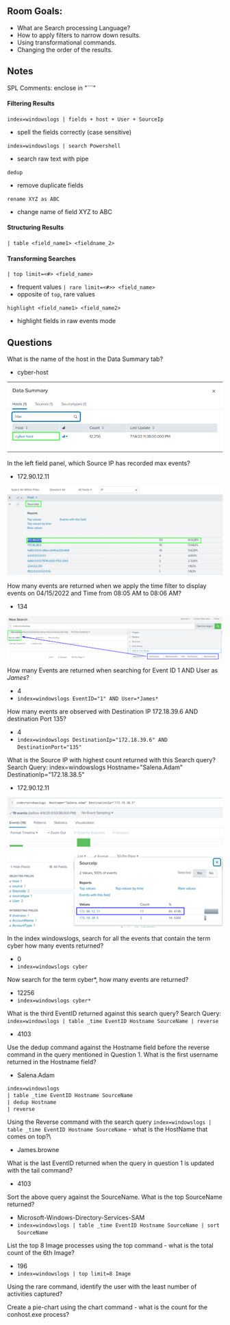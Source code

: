 ## Room Goals:
- What are Search processing Language?
- How to apply filters to narrow down results.
- Using transformational commands.
- Changing the order of the results.

## Notes

SPL Comments: enclose in "```"

#### Filtering Results
`index=windowslogs | fields + host + User + SourceIp`
- spell the fields correctly (case sensitive)

`index=windowslogs | search Powershell`
- search raw text with pipe

`dedup`
- remove duplicate fields

`rename XYZ as ABC`
- change name of field XYZ to ABC

#### Structuring Results
`| table <field_name1> <fieldname_2>`

#### Transforming Searches
`| top limit=<#> <field_name>`
- frequent values
`| rare limit=<#>> <field_name>`
- opposite of `top`, rare values

`highlight <field_name1> <field_name2>`
- highlight fields in raw events mode


## Questions
What is the name of the host in the Data Summary tab?
- cyber-host

![alt text](images/image.png)

In the left field panel, which Source IP has recorded max events?
- 172.90.12.11

![alt text](images/image-1.png)


How many events are returned when we apply the time filter to display events on 04/15/2022 and Time from 08:05 AM to 08:06 AM?
- 134

![alt text](images/image-2.png)

How many Events are returned when searching for Event ID 1 AND User as *James*?
- 4
- `index=windowslogs EventID="1" AND User=*James*`

How many events are observed with Destination IP 172.18.39.6 AND destination Port 135?
- 4 
- `index=windowslogs DestinationIp="172.18.39.6" AND DestinationPort="135"`

What is the Source IP with highest count returned with this Search query?
Search Query: index=windowslogs  Hostname="Salena.Adam" DestinationIp="172.18.38.5"
- 172.90.12.11

![alt text](images/image-3.png)

In the index windowslogs, search for all the events that contain the term cyber how many events returned?
- 0 
- `index=windowslogs cyber`

Now search for the term cyber*, how many events are returned?
- 12256
- `index=windowslogs cyber*`

What is the third EventID returned against this search query?
Search Query: `index=windowslogs | table _time EventID Hostname SourceName | reverse`
- 4103

Use the dedup command against the Hostname field before the reverse command in the query mentioned in Question 1. What is the first username returned in the Hostname field?
- Salena.Adam
```
index=windowslogs 
| table _time EventID Hostname SourceName 
| dedup Hostname 
| reverse
```

Using the Reverse command with the search query `index=windowslogs | table _time EventID Hostname SourceName` - what is the HostName that comes on top?\
- James.browne

What is the last EventID returned when the query in question 1 is updated with the tail command?
- 4103

Sort the above query against the SourceName. What is the top SourceName returned?
- Microsoft-Windows-Directory-Services-SAM
- `index=windowslogs | table _time EventID Hostname SourceName | sort SourceName`

List the top 8 Image processes using the top command -  what is the total count of the 6th Image?
- 196
- `index=windowslogs | top limit=8 Image`

Using the rare command, identify the user with the least number of activities captured?

Create a pie-chart using the chart command - what is the count for the conhost.exe process?